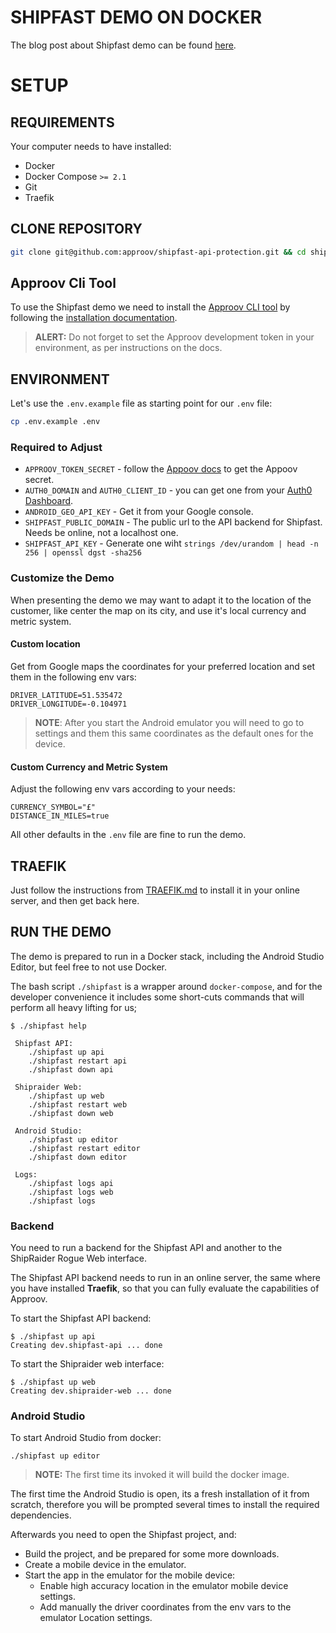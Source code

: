# SHIPFAST DEMO ON DOCKER

The blog post about Shipfast demo can be found [here](https://blog.approov.io/tag/a-series-shipfast).


# SETUP

## REQUIREMENTS

Your computer needs to have installed:

* Docker
* Docker Compose `>= 2.1`
* Git
* Traefik


## CLONE REPOSITORY

```bash
git clone git@github.com:approov/shipfast-api-protection.git && cd shipfast-api-protection
```

## Approov Cli Tool

To use the Shipfast demo we need to install the [Approov CLI tool](https://approov.io/docs/v2.0/approov-cli-tool-reference/) by following the [installation documentation](https://approov.io/docs/v2.0/approov-installation/).

> **ALERT:** Do not forget to set the Approov development token in your environment, as per instructions on the docs.


## ENVIRONMENT

Let's use the `.env.example` file as starting point for our `.env` file:

```bash
cp .env.example .env
```

### Required to Adjust

* `APPROOV_TOKEN_SECRET` - follow the [Appoov docs](https://approov.io/docs/v2.0/approov-usage-documentation/#token-secret-extraction) to get the Appoov secret.
* `AUTH0_DOMAIN` and `AUTH0_CLIENT_ID` - you can get one from your [Auth0 Dashboard](https://manage.auth0.com/dashboard).
* `ANDROID_GEO_API_KEY` - Get it from your Google console.
* `SHIPFAST_PUBLIC_DOMAIN` - The public url to the API backend for Shipfast. Needs be online, not a localhost one.
* `SHIPFAST_API_KEY` - Generate one wiht `strings /dev/urandom | head -n 256 | openssl dgst -sha256`


### Customize the Demo

When presenting the demo we may want to adapt it to the location of the customer, like center the map on its city, and use it's local currency and metric system.

#### Custom location

Get from Google maps the coordinates for your preferred location and set them in the following env vars:

```
DRIVER_LATITUDE=51.535472
DRIVER_LONGITUDE=-0.104971
```

> **NOTE**: After you start the Android emulator you will need to go to settings and them this same coordinates as the default ones for the device.


#### Custom Currency and Metric System

Adjust the following env vars according to your needs:

```
CURRENCY_SYMBOL="£"
DISTANCE_IN_MILES=true
```

All other defaults in the `.env` file are fine to run the demo.


## TRAEFIK

Just follow the instructions from [TRAEFIK.md](/TRAEFIK.md) to install it in your online server, and then get back here.


## RUN THE DEMO

The demo is prepared to run in a Docker stack, including the Android Studio Editor, but feel free to not use Docker.

The bash script `./shipfast` is a wrapper around `docker-compose`, and for the developer convenience it includes some short-cuts commands that will perform all heavy lifting for us;

```
$ ./shipfast help

 Shipfast API:
    ./shipfast up api
    ./shipfast restart api
    ./shipfast down api

 Shipraider Web:
    ./shipfast up web
    ./shipfast restart web
    ./shipfast down web

 Android Studio:
    ./shipfast up editor
    ./shipfast restart editor
    ./shipfast down editor

 Logs:
    ./shipfast logs api
    ./shipfast logs web
    ./shipfast logs
```

### Backend

You need to run a backend for the Shipfast API and another to the ShipRaider Rogue Web interface.

The Shipfast API backend needs to run in an online server, the same where you have installed **Traefik**,  so that you can fully evaluate the capabilities of Approov.

To start the Shipfast API backend:

```
$ ./shipfast up api
Creating dev.shipfast-api ... done
```

To start the Shipraider web interface:

```
$ ./shipfast up web
Creating dev.shipraider-web ... done
```

### Android Studio

To start Android Studio from docker:

```
./shipfast up editor
```
> **NOTE:** The first time its invoked it will build the docker image.

The first time the Android Studio is open, its a fresh installation of it from scratch, therefore you will be prompted several times to install the required dependencies.

Afterwards you need to open the Shipfast project, and:

* Build the project, and be prepared for some more downloads.
* Create a mobile device in the emulator.
* Start the app in the emulator for the mobile device:
    + Enable high accuracy location in the emulator mobile device settings.
    + Add manually the driver coordinates from the env vars to the emulator Location settings.
